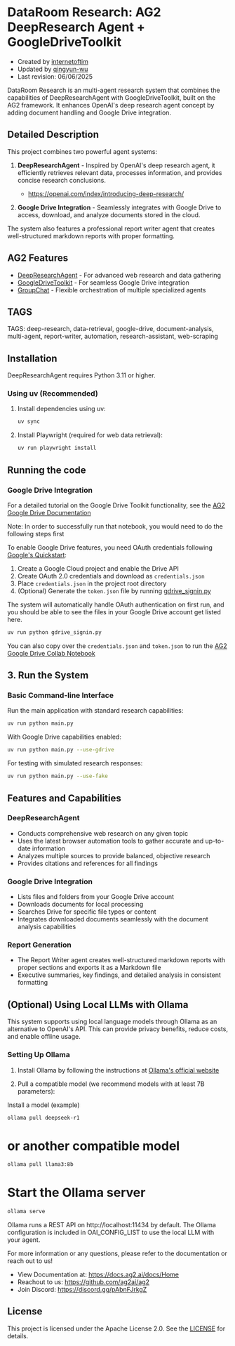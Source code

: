 # DataRoom Research: AG2 DeepResearch Agent + GoogleDriveToolkit

- Created by [internetoftim](https://github.com/internetoftim)
- Updated by [qingyun-wu](https://github.com/qingyun-wu)
- Last revision: 06/06/2025


DataRoom Research is an multi-agent research system that combines the capabilities of DeepResearchAgent with GoogleDriveToolkit, built on the AG2 framework. It enhances OpenAI's deep research agent concept by adding document handling and Google Drive integration.

## Detailed Description

This project combines two powerful agent systems:

1. **DeepResearchAgent** - Inspired by OpenAI's deep research agent, it efficiently retrieves relevant data, processes information, and provides concise research conclusions.
   - https://openai.com/index/introducing-deep-research/

2. **Google Drive Integration** - Seamlessly integrates with Google Drive to access, download, and analyze documents stored in the cloud.

The system also features a professional report writer agent that creates well-structured markdown reports with proper formatting.

## AG2 Features

- [DeepResearchAgent](https://docs.ag2.ai/docs/blog/2025-02-13-DeepResearchAgent/index) - For advanced web research and data gathering
- [GoogleDriveToolkit](https://docs.ag2.ai/latest/docs/user-guide/reference-tools/google-api/google-drive/) - For seamless Google Drive integration
- [GroupChat](https://docs.ag2.ai/latest/docs/use-cases/notebooks/notebooks/agentchat_groupchat_tools/) - Flexible orchestration of multiple specialized agents

## TAGS

TAGS: deep-research, data-retrieval, google-drive, document-analysis, multi-agent, report-writer, automation, research-assistant, web-scraping

## Installation

DeepResearchAgent requires Python 3.11 or higher.

### Using uv (Recommended)

1. Install dependencies using uv:

   ```bash
   uv sync
   ```

2. Install Playwright (required for web data retrieval):

   ```bash
   uv run playwright install
   ```

## Running the code


### Google Drive Integration

For a detailed tutorial on the Google Drive Toolkit functionality, see the
[AG2 Google Drive Documentation](https://docs.ag2.ai/latest/docs/use-cases/notebooks/notebooks/tools_google_drive/)

Note: In order to successfully run that notebook, you would need to do the following steps first

To enable Google Drive features, you need OAuth credentials following [Google's Quickstart](https://developers.google.com/workspace/drive/api/quickstart/python#set-up-environment):

1. Create a Google Cloud project and enable the Drive API
2. Create OAuth 2.0 credentials and download as `credentials.json`
3. Place `credentials.json` in the project root directory
4. (Optional) Generate the `token.json` file by running [gdrive_signin.py](https://github.com/googleworkspace/python-samples/blob/main/drive/quickstart/quickstart.py)

The system will automatically handle OAuth authentication on first run, and you should be able to see the files in your Google Drive account get listed here.

```bash
uv run python gdrive_signin.py
```

You can also copy over the `credentials.json` and `token.json` to run the [AG2 Google Drive Collab Notebook](https://docs.ag2.ai/latest/docs/use-cases/notebooks/notebooks/tools_google_drive/)

## 3. Run the System

### Basic Command-line Interface

Run the main application with standard research capabilities:

```bash
uv run python main.py
```

With Google Drive capabilities enabled:

```bash
uv run python main.py --use-gdrive
```

For testing with simulated research responses:

```bash
uv run python main.py --use-fake
```

## Features and Capabilities

### DeepResearchAgent
- Conducts comprehensive web research on any given topic
- Uses the latest browser automation tools to gather accurate and up-to-date information
- Analyzes multiple sources to provide balanced, objective research
- Provides citations and references for all findings


### Google Drive Integration
- Lists files and folders from your Google Drive account
- Downloads documents for local processing
- Searches Drive for specific file types or content
- Integrates downloaded documents seamlessly with the document analysis capabilities

###  Report Generation
- The Report Writer agent creates well-structured markdown reports with proper sections and exports it as a Markdown file
- Executive summaries, key findings, and detailed analysis in consistent formatting


## (Optional) Using Local LLMs with Ollama

This system supports using local language models through Ollama as an alternative to OpenAI's API. This can provide privacy benefits, reduce costs, and enable offline usage.

###  Setting Up Ollama

1. Install Ollama by following the instructions at [Ollama's official website](https://ollama.ai/download)

2. Pull a compatible model (we recommend models with at least 7B parameters):

Install a model (example)
```bash
ollama pull deepseek-r1
```

# or another compatible model
```bash
ollama pull llama3:8b
```

# Start the Ollama server
```bash
ollama serve
```

Ollama runs a REST API on http://localhost:11434 by default. The Ollama configuration is included in OAI_CONFIG_LIST to use the local LLM with your agent.


For more information or any questions, please refer to the documentation or reach out to us!

- View Documentation at: https://docs.ag2.ai/docs/Home
- Reachout to us: https://github.com/ag2ai/ag2
- Join Discord: https://discord.gg/pAbnFJrkgZ

## License

This project is licensed under the Apache License 2.0. See the [LICENSE](../LICENSE) for details.

